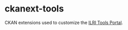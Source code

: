 ckanext-tools
=============

CKAN extensions used to customize the [ILRI Tools Portal](https://data.ilri.org/tools/).
